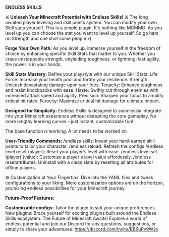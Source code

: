 **ENDLESS SKILLS**

**⚔ Unleash Your Minecraft Potential with Endless Skills! ⚔**
The long awaited player leveling and skill points system. You can modify your own Skill stats yourself. This is a simple plugin. It's nothing like MCMMO. As you level up you can choose the stat you want to level up yourself. So go ham on Strength and one shot some people x)

**Forge Your Own Path:** As you level up, immerse yourself in the freedom of choice by enhancing specific Skill Stats that matter to you. Whether you crave unstoppable strength, unyielding toughness, or lightning-fast agility, the power is in your hands.

**Skill Stats Mastery:** Define your playstyle with our unique Skill Stats:
Life Force: Increase your health pool and fortify your resilience.
Strength: Unleash devastating damage upon your foes.
Tenacity: Enhance toughness and resist knockbacks with ease.
Haste: Swiftly cut through enemies with increased attack speed and agility.
Precision: Sharpen your focus to amplify critical hit rates.
Ferocity: Maximize critical hit damage for ultimate impact.

**️️Designed for Simplicity:** Endless Skills is designed to seamlessly integrate into your Minecraft experience without disrupting the core gameplay. No more lengthy learning curves – just instant, customizable fun!

The base function is working. A lot needs to be worked on

**User-Friendly Commands:**
/endless skills: Invest your hard-earned skill points to tailor your character.
/endless reload: Refresh the configs
/endless level reset (player): Reset your player's level with ease.
/endless level set (player) (value): Customize a player's level value effortlessly.
/endless resetattributes: Uninstall with a clean slate by resetting all attributes for offline players.

⚙️ Customization at Your Fingertips: Dive into the YAML files and tweak configurations to your liking. More customization options are on the horizon, promising endless possibilities for your Minecraft journey.

**Future-Proof Features:**

**Customizable configs:** Tailor the plugin to suit your unique preferences.
New plugins: Brace yourself for exciting plugins built around the Endless Skills ecosystem.
The Future of Minecraft Awaits! Explore a world of endless potential and join our Discord for any questions, suggestions, or simply to share your adventures: https://discord.com/invite/BB6uPv9W2y
